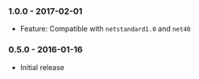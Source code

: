 ### 1.0.0 - 2017-02-01
* Feature: Compatible with `netstandard1.0` and `net40`

### 0.5.0 - 2016-01-16
* Initial release